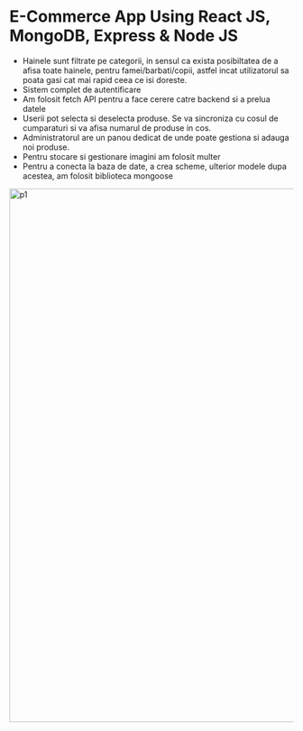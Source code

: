 # E-Commerce App Using React JS, MongoDB, Express & Node JS

 
-	Hainele sunt filtrate pe categorii, in sensul ca exista posibiltatea de a afisa toate hainele, pentru famei/barbati/copii, astfel incat utilizatorul sa poata gasi cat mai rapid ceea ce isi doreste.
-	Sistem complet de autentificare
-	Am folosit fetch API pentru a face cerere catre backend si a prelua datele
-	Userii pot selecta si deselecta produse. Se va sincroniza cu cosul de cumparaturi si va afisa numarul de produse in cos.
-	Administratorul are un panou dedicat de unde poate gestiona si adauga noi produse.
-	Pentru stocare si gestionare imagini am folosit multer
-	Pentru a conecta la baza de date, a crea scheme, ulterior modele dupa acestea, am folosit biblioteca mongoose

 
<img width="946" alt="p1" src="https://github.com/user-attachments/assets/563b743f-afb9-4dc0-856a-e9c764d6aba0">

